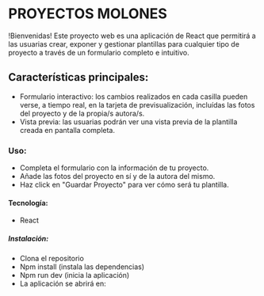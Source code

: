 # PROYECTOS MOLONES

!Bienvenidas! Este proyecto web es una aplicación de React que permitirá a las usuarias crear, exponer y gestionar plantillas para cualquier tipo de proyecto a través de un formulario completo e intuitivo.

## Características principales:

- Formulario interactivo: los cambios realizados en cada casilla pueden verse, a tiempo real, en la tarjeta de previsualización, incluídas las fotos del proyecto y de la propia/s autora/s.
- Vista previa: las usuarias podrán ver una vista previa de la plantilla creada en pantalla completa.

### Uso:
- Completa el formulario con la información de tu proyecto.
- Añade las fotos del proyecto en sí y de la autora del mismo.
- Haz click en "Guardar Proyecto" para ver cómo será tu plantilla.
  

#### Tecnología:

- React

##### Instalación:

- Clona el repositorio
- Npm install (instala las dependencias)
- Npm run dev (inicia la aplicación)
- La aplicación se abrirá en: 


